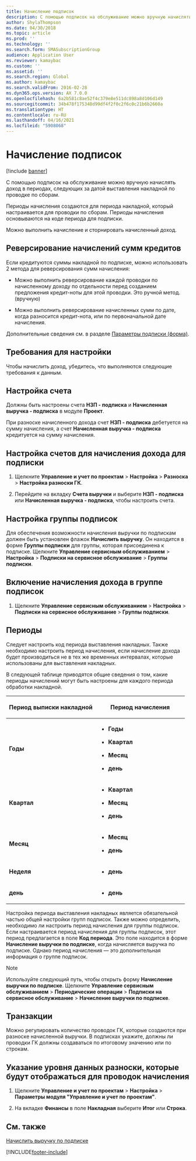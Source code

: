 ```yaml
---
title: Начисление подписок
description: С помощью подписок на обслуживание можно вручную начислять доход в периодах, следующих за датой выставления накладной по проводке по сборам.
author: ShylaThompson
ms.date: 04/30/2018
ms.topic: article
ms.prod: ''
ms.technology: ''
ms.search.form: SMASubscriptionGroup
audience: Application User
ms.reviewer: kamaybac
ms.custom: ''
ms.assetid: ''
ms.search.region: Global
ms.author: kamaybac
ms.search.validFrom: 2016-02-28
ms.dyn365.ops.version: AX 7.0.0
ms.openlocfilehash: 6a2b581c8ae52f4c379e8e511dc898a8d106d149
ms.sourcegitcommit: 34b478f175348d99df4f2f0c2f6c0c21b6b2660a
ms.translationtype: HT
ms.contentlocale: ru-RU
ms.lasthandoff: 04/16/2021
ms.locfileid: "5908068"
---
```

# <a name="accruing-subscriptions"></a>Начисление подписок 

[!include [banner](../includes/banner.md)]


С помощью подписок на обслуживание можно вручную начислять доход в периодах, следующих за датой выставления накладной по проводке по сборам.

Периоды начисления создаются для периода накладной, который настраивается для проводки по сборам. Периоды начисления основываются на коде периода для подписки.

Можно выполнить начисление и сторнировать начисленный доход.

## <a name="reverse-accruals-of-credit-amounts"></a>Реверсирование начислений сумм кредитов

Если кредитуются суммы накладной по подписке, можно использовать 2 метода для реверсирования сумм начисления:

  - Можно выполнить реверсирование каждой проводки по начисленному доходу по отдельности перед созданием предложения кредит-ноты для этой проводки. Это ручной метод. (вручную)

  - Можно выполнить реверсирование начисленных сумм по дате, когда разносится кредит-нота, или по первоначальной дате начисления.

Дополнительные сведения см. в разделе [Параметры подписки (форма)](/dynamicsax-2012//subscription-parameters-form).

## <a name="setup-requirements"></a>Требования для настройки

Чтобы начислить доход, убедитесь, что выполняются следующие требования к данным.

## <a name="account-setup"></a>Настройка счета

Должны быть настроены счета **НЗП - подписка** и **Начисленная выручка - подписка** в модуле **Проект**.

При разноске начисленного дохода счет **НЗП - подписка** дебетуется на сумму начисления, а счет **Начисленная выручка - подписка** кредитуется на сумму начисления.

## <a name="set-up-accounts-for-accrual-of-subscription-revenue"></a>Настройка счетов для начисления дохода для подписки

1.  Щелкните **Управление и учет по проектам** \> **Настройка** \> **Разноска** \> **Настройка разноски ГК**.

2.  Перейдите на вкладку **Счета выручки** и выберите **НЗП - подписка** или **Начисленная выручка - подписка**, чтобы настроить счета.

## <a name="subscription-group-setup"></a>Настройка группы подписок

Для обеспечения возможности начисления выручки по подпискам должен быть установлен флажок **Начислить выручку**. Он находится в форме **Группы подписки** для группы, которая присоединена к подписке. Щелкните **Управление сервисным обслуживанием** \> **Настройка** \> **Подписки на сервисное обслуживание** \> **Группы подписки**.

## <a name="enable-revenue-accrual-on-a-subscription-group"></a>Включение начисления дохода в группе подписок

1.  Щелкните **Управление сервисным обслуживанием** \> **Настройка** \> **Подписки на сервисное обслуживание** \> **Группы подписки**.

## <a name="periods"></a>Периоды

Следует настроить код периода выставления накладных. Также необходимо настроить период начисления, если начисление дохода будет производиться не в тех же временных интервалах, которые использованы для выставления накладных.

В следующей таблице приводятся общие сведения о том, какие периоды начислений могут быть настроены для каждого периода обработки накладной.

<table>
<colgroup>
<col style="width: 50%" />
<col style="width: 50%" />
</colgroup>
<thead>
<tr class="header">
<th><p>Период выписки накладной</p></th>
<th><p>Период начисления</p></th>
</tr>
</thead>
<tbody>
<tr class="odd">
<td><p><strong>Годы</strong></p></td>
<td><ul>
<li><p><strong>Годы</strong></p></li>
<li><p><strong>Квартал</strong></p></li>
<li><p><strong>Месяц</strong></p></li>
<li><p><strong>день</strong></p></li>
</ul></td>
</tr>
<tr class="even">
<td><p><strong>Квартал</strong></p></td>
<td><ul>
<li><p><strong>Квартал</strong></p></li>
<li><p><strong>Месяц</strong></p></li>
<li><p><strong>день</strong></p></li>
</ul></td>
</tr>
<tr class="odd">
<td><p><strong>Месяц</strong></p></td>
<td><ul>
<li><p><strong>Месяц</strong></p></li>
<li><p><strong>день</strong></p></li>
</ul></td>
</tr>
<tr class="even">
<td><p><strong>Неделя</strong></p></td>
<td><ul>
<li><p><strong>день</strong></p></li>
</ul></td>
</tr>
<tr class="odd">
<td><p><strong>день</strong></p></td>
<td><ul>
<li><p><strong>день</strong></p></li>
</ul></td>
</tr>
</tbody>
</table>

Настройка периода выставления накладных является обязательной частью общей настройки групп подписок. Также можно определить, необходимо ли настроить период начисления для группы подписок. Если настраивается период начисления для группы подписок, этот период предлагается в поле **Код периода**. Это поле находится в форме **Начисление выручки по подписке**, когда начисляется выручка по подписке. Однако период начисления — это дополнительная информация о группе подписок.


> [!NOTE]
> <P>Используйте следующий путь, чтобы открыть форму <STRONG>Начисление выручки по подписке</STRONG>. Щелкните <STRONG>Управление сервисным обслуживанием</STRONG> &gt; <STRONG>Периодические операции</STRONG> &gt; <STRONG>Подписки на сервисное обслуживание</STRONG> &gt; <STRONG>Начисление выручки по подписке</STRONG>.</P>


## <a name="transactions"></a>Транзакции

Можно регулировать количество проводок ГК, которые создаются при разноске начисленной выручки. В подписках укажите, должны ли проводки ГК должны создаваться по итоговому значению или по строкам.

## <a name="specify-the-level-of-posting-details-to-display-for-accrued-transactions"></a>Указание уровня данных разноски, которые будут отображаться для проводок начисления

1.  Щелкните **Управление и учет по проектам** \> **Настройка** \> **Параметры модуля "Управление и учет по проектам"**.

2.  На вкладке **Финансы** в поле **Накладная** выберите **Итог** или **Строка**.


## <a name="see-also"></a>См. также

[Начислить выручку по подписке](accrue-subscription-revenue.md)

  




[!INCLUDE[footer-include](../../includes/footer-banner.md)]